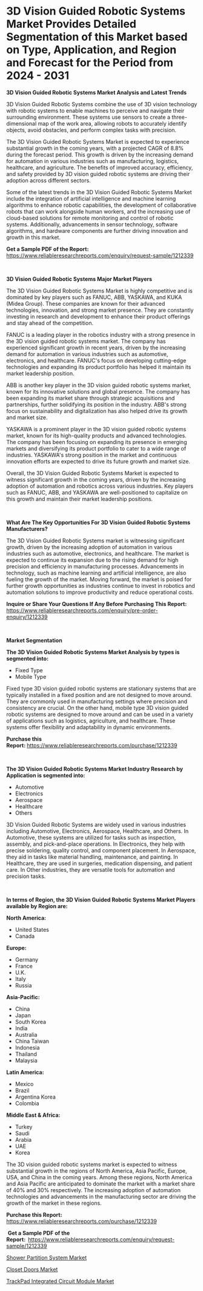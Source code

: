 <p><h1>3D Vision Guided Robotic Systems Market Provides Detailed Segmentation of this Market based on Type, Application, and Region and Forecast for the Period from 2024 - 2031</h1></p><p><strong>3D Vision Guided Robotic Systems Market Analysis and Latest Trends</strong></p>
<p><p>3D Vision Guided Robotic Systems combine the use of 3D vision technology with robotic systems to enable machines to perceive and navigate their surrounding environment. These systems use sensors to create a three-dimensional map of the work area, allowing robots to accurately identify objects, avoid obstacles, and perform complex tasks with precision.</p><p>The 3D Vision Guided Robotic Systems Market is expected to experience substantial growth in the coming years, with a projected CAGR of 8.8% during the forecast period. This growth is driven by the increasing demand for automation in various industries such as manufacturing, logistics, healthcare, and agriculture. The benefits of improved accuracy, efficiency, and safety provided by 3D vision guided robotic systems are driving their adoption across different sectors.</p><p>Some of the latest trends in the 3D Vision Guided Robotic Systems Market include the integration of artificial intelligence and machine learning algorithms to enhance robotic capabilities, the development of collaborative robots that can work alongside human workers, and the increasing use of cloud-based solutions for remote monitoring and control of robotic systems. Additionally, advancements in sensor technology, software algorithms, and hardware components are further driving innovation and growth in this market.</p></p>
<p><strong>Get a Sample PDF of the Report:&nbsp;</strong> <a href="https://www.reliableresearchreports.com/enquiry/request-sample/1212339">https://www.reliableresearchreports.com/enquiry/request-sample/1212339</a></p>
<p>&nbsp;</p>
<p><strong>3D Vision Guided Robotic Systems Major Market Players</strong></p>
<p><p>The 3D Vision Guided Robotic Systems Market is highly competitive and is dominated by key players such as FANUC, ABB, YASKAWA, and KUKA (Midea Group). These companies are known for their advanced technologies, innovation, and strong market presence. They are constantly investing in research and development to enhance their product offerings and stay ahead of the competition.</p><p>FANUC is a leading player in the robotics industry with a strong presence in the 3D vision guided robotic systems market. The company has experienced significant growth in recent years, driven by the increasing demand for automation in various industries such as automotive, electronics, and healthcare. FANUC's focus on developing cutting-edge technologies and expanding its product portfolio has helped it maintain its market leadership position.</p><p>ABB is another key player in the 3D vision guided robotic systems market, known for its innovative solutions and global presence. The company has been expanding its market share through strategic acquisitions and partnerships, further solidifying its position in the industry. ABB's strong focus on sustainability and digitalization has also helped drive its growth and market size.</p><p>YASKAWA is a prominent player in the 3D vision guided robotic systems market, known for its high-quality products and advanced technologies. The company has been focusing on expanding its presence in emerging markets and diversifying its product portfolio to cater to a wide range of industries. YASKAWA's strong position in the market and continuous innovation efforts are expected to drive its future growth and market size.</p><p>Overall, the 3D Vision Guided Robotic Systems Market is expected to witness significant growth in the coming years, driven by the increasing adoption of automation and robotics across various industries. Key players such as FANUC, ABB, and YASKAWA are well-positioned to capitalize on this growth and maintain their market leadership positions.</p></p>
<p>&nbsp;</p>
<p><strong>What Are The Key Opportunities For 3D Vision Guided Robotic Systems Manufacturers?</strong></p>
<p><p>The 3D Vision Guided Robotic Systems market is witnessing significant growth, driven by the increasing adoption of automation in various industries such as automotive, electronics, and healthcare. The market is expected to continue its expansion due to the rising demand for high precision and efficiency in manufacturing processes. Advancements in technology, such as machine learning and artificial intelligence, are also fueling the growth of the market. Moving forward, the market is poised for further growth opportunities as industries continue to invest in robotics and automation solutions to improve productivity and reduce operational costs.</p></p>
<p><strong>Inquire or Share Your Questions If Any Before Purchasing This Report:</strong> <a href="https://www.reliableresearchreports.com/enquiry/pre-order-enquiry/1212339">https://www.reliableresearchreports.com/enquiry/pre-order-enquiry/1212339</a></p>
<p>&nbsp;</p>
<p><strong>Market Segmentation</strong></p>
<p><strong>The 3D Vision Guided Robotic Systems Market Analysis by types is segmented into:</strong></p>
<p><ul><li>Fixed Type</li><li>Mobile Type</li></ul></p>
<p><p>Fixed type 3D vision guided robotic systems are stationary systems that are typically installed in a fixed position and are not designed to move around. They are commonly used in manufacturing settings where precision and consistency are crucial. On the other hand, mobile type 3D vision guided robotic systems are designed to move around and can be used in a variety of applications such as logistics, agriculture, and healthcare. These systems offer flexibility and adaptability in dynamic environments.</p></p>
<p><strong>Purchase this Report:&nbsp;</strong><a href="https://www.reliableresearchreports.com/purchase/1212339">https://www.reliableresearchreports.com/purchase/1212339</a></p>
<p>&nbsp;</p>
<p><strong>The 3D Vision Guided Robotic Systems Market Industry Research by Application is segmented into:</strong></p>
<p><ul><li>Automotive</li><li>Electronics</li><li>Aerospace</li><li>Healthcare</li><li>Others</li></ul></p>
<p><p>3D Vision Guided Robotic Systems are widely used in various industries including Automotive, Electronics, Aerospace, Healthcare, and Others. In Automotive, these systems are utilized for tasks such as inspection, assembly, and pick-and-place operations. In Electronics, they help with precise soldering, quality control, and component placement. In Aerospace, they aid in tasks like material handling, maintenance, and painting. In Healthcare, they are used in surgeries, medication dispensing, and patient care. In Other industries, they are versatile tools for automation and precision tasks.</p></p>
<p>&nbsp;</p>
<p><strong>In terms of Region, the 3D Vision Guided Robotic Systems Market Players available by Region are:</strong></p>
<p>
    <p> <strong> North America: </strong>
        <ul>
            <li>United States</li>
            <li>Canada</li>
        </ul>
        </p> 
    <p> <strong> Europe: </strong>
        <ul>
            <li>Germany</li>
            <li>France</li>
            <li>U.K.</li>
            <li>Italy</li>
            <li>Russia</li>
        </ul>
        </p> 
    <p> <strong> Asia-Pacific: </strong>
        <ul>
            <li>China</li>
            <li>Japan</li>
            <li>South Korea</li>
            <li>India</li>
            <li>Australia</li>
            <li>China Taiwan</li>
            <li>Indonesia</li>
            <li>Thailand</li>
            <li>Malaysia</li>
        </ul>
        </p> 
    <p> <strong> Latin America: </strong>
        <ul>
            <li>Mexico</li>
            <li>Brazil</li>
            <li>Argentina Korea</li>
            <li>Colombia</li>
        </ul>
        </p> 
    <p> <strong> Middle East & Africa: </strong>
        <ul>
            <li>Turkey</li>
            <li>Saudi</li>
            <li>Arabia</li>
            <li>UAE</li>
            <li>Korea</li>
        </ul>
    </p>
    </p>
<p><p>The 3D vision guided robotic systems market is expected to witness substantial growth in the regions of North America, Asia Pacific, Europe, USA, and China in the coming years. Among these regions, North America and Asia Pacific are anticipated to dominate the market with a market share of 40% and 30% respectively. The increasing adoption of automation technologies and advancements in the manufacturing sector are driving the growth of the market in these regions.</p></p>
<p><strong>Purchase this Report: </strong><a href="https://www.reliableresearchreports.com/purchase/1212339">https://www.reliableresearchreports.com/purchase/1212339</a></p>
<p>&nbsp;<strong>Get a Sample PDF of the Report:&nbsp;&nbsp;</strong><a href="https://www.reliableresearchreports.com/enquiry/request-sample/1212339">https://www.reliableresearchreports.com/enquiry/request-sample/1212339</a></p>
<p><strong></strong></p>
<p><p><a href="https://github.com/nicoletavirag/Market-Research-Report-List-2/blob/main/shower-partition-system-market.md">Shower Partition System Market</a></p><p><a href="https://github.com/peachesmcdowel1/Market-Research-Report-List-1/blob/main/closet-doors-market.md">Closet Doors Market</a></p><p><a href="https://github.com/redneck06/Market-Research-Report-List-2/blob/main/trackpad-integrated-circuit-module-market.md">TrackPad Integrated Circuit Module Market</a></p></p>
